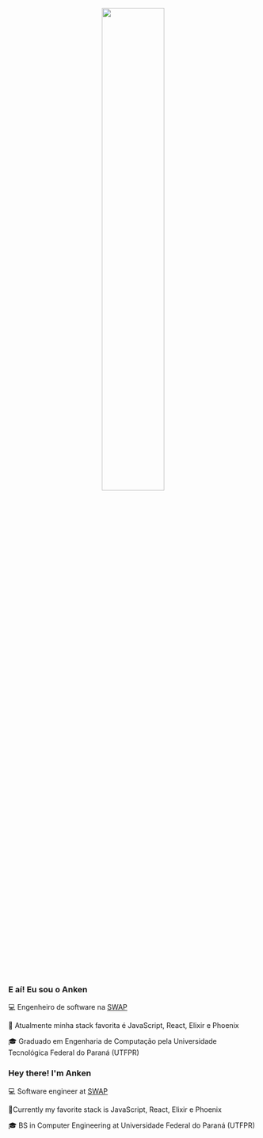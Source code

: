 <p align="center">
 <img 
      width="50%" 
      src="https://media0.giphy.com/media/l46CyJmS9KUbokzsI/200.gif" />
</p>

### E aí! Eu sou o Anken

💻 Engenheiro de software na [SWAP](https://www.swap.financial/)

:hammer: Atualmente minha stack favorita é JavaScript, React, Elixir e Phoenix

:mortar_board: Graduado em Engenharia de Computação pela Universidade Tecnológica Federal do Paraná (UTFPR)


### Hey there! I'm Anken

💻 Software engineer at [SWAP](https://www.swap.financial/)

:hammer:Currently my favorite stack is JavaScript, React, Elixir e Phoenix

:mortar_board: BS in Computer Engineering at Universidade Federal do Paraná (UTFPR)
